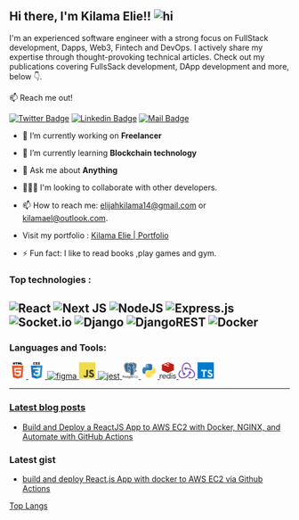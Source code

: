 ## Hi there, I'm Kilama Elie!! <img src="https://user-images.githubusercontent.com/1303154/88677602-1635ba80-d120-11ea-84d8-d263ba5fc3c0.gif" width="28px" alt="hi">

I'm an experienced software engineer with a strong focus on FullStack development, Dapps, Web3, Fintech and DevOps.
I actively share my expertise through thought-provoking technical articles. Check out my publications covering FullsSack development, DApp development and more, below 👇.

:mailbox: Reach me out!

[![Twitter Badge](https://img.shields.io/badge/-@kilamaelie-1ca0f1?style=flat&labelColor=1ca0f1&logo=twitter&logoColor=white&link=https://twitter.com/kilamaelie)](https://twitter.com/kilamaelie) [![Linkedin Badge](https://img.shields.io/badge/-kilamaelie-0e76a8?style=flat&labelColor=0e76a8&logo=linkedin&logoColor=white)](https://www.linkedin.com/in/kilamaelie/)  [![Mail Badge](https://img.shields.io/badge/-elijahkilama-c0392b?style=flat&labelColor=c0392b&logo=gmail&logoColor=white)](mailto:elijahkilama14@gmail.com)

- 🔭 I’m currently working on **Freelancer**

- 🌱 I’m currently learning **Blockchain technology**

- 💬 Ask me about **Anything**

- 👨🏿‍💻 I'm looking to collaborate with other developers.

- 📫 How to reach me: elijahkilama14@gmail.com  or kilamael@outlook.com.
 
-  Visit my portfolio : [Kilama Elie | Portfolio ](https://kilamaelie.com)

- ⚡ Fun fact: I like to read books ,play games and gym.

  
### Top technologies :

![React](https://img.shields.io/badge/react-%2320232a.svg?style=for-the-badge&logo=react&logoColor=%2361DAFB) ![Next JS](https://img.shields.io/badge/Next-black?style=for-the-badge&logo=next.js&logoColor=white) ![NodeJS](https://img.shields.io/badge/node.js-6DA55F?style=for-the-badge&logo=node.js&logoColor=white) ![Express.js](https://img.shields.io/badge/express.js-%23404d59.svg?style=for-the-badge&logo=express&logoColor=%2361DAFB) ![Socket.io](https://img.shields.io/badge/Socket.io-black?style=for-the-badge&logo=socket.io&badgeColor=010101) ![Django](https://img.shields.io/badge/django-%23092E20.svg?style=for-the-badge&logo=django&logoColor=white) ![DjangoREST](https://img.shields.io/badge/DJANGO-REST-ff1709?style=for-the-badge&logo=django&logoColor=white&color=ff1709&labelColor=gray) ![Docker](https://img.shields.io/badge/-Docker-2583eb?style=for-the-badge&labelColor=black&logo=docker)
-----

### Languages and Tools:
<p align="left"> 
 <a href="https://www.w3.org/html/" target="_blank" rel="noreferrer"> <img src="https://raw.githubusercontent.com/devicons/devicon/master/icons/html5/html5-original-wordmark.svg" alt="html5" width="30" height="30"/>
 <a href="https://www.w3schools.com/css/" target="_blank" rel="noreferrer"> <img src="https://raw.githubusercontent.com/devicons/devicon/master/icons/css3/css3-original-wordmark.svg" alt="css3" width="30" height="30"/> 
 <a href="https://www.figma.com/" target="_blank" rel="noreferrer"> <img src="https://www.vectorlogo.zone/logos/figma/figma-icon.svg" alt="figma" width="25" height="25"/> 
 <a href="https://developer.mozilla.org/en-US/docs/Web/JavaScript" target="_blank" rel="noreferrer"> <img src="https://raw.githubusercontent.com/devicons/devicon/master/icons/javascript/javascript-original.svg" alt="javascript" width="30" height="30"/>
 <a href="https://jestjs.io" target="_blank" rel="noreferrer"> <img src="https://www.vectorlogo.zone/logos/jestjsio/jestjsio-icon.svg" alt="jest" width="30" height="30"/> 
 <a href="https://www.postgresql.org" target="_blank" rel="noreferrer"> <img src="https://raw.githubusercontent.com/devicons/devicon/master/icons/postgresql/postgresql-original-wordmark.svg" alt="postgresql" width="30" height="30"/> 
 <a href="https://www.python.org" target="_blank" rel="noreferrer"> <img src="https://raw.githubusercontent.com/devicons/devicon/master/icons/python/python-original.svg" alt="python" width="30" height="30"/> 
 <a href="https://redis.io" target="_blank" rel="noreferrer"> <img src="https://raw.githubusercontent.com/devicons/devicon/master/icons/redis/redis-original-wordmark.svg" alt="redis" width="30" height="30"/> 
  <a href="https://redux.js.org" target="_blank" rel="noreferrer"> <img src="https://raw.githubusercontent.com/devicons/devicon/master/icons/redux/redux-original.svg" alt="redux" width="30" height="30"/> 
 <a href="https://www.typescriptlang.org/" target="_blank" rel="noreferrer"> <img src="https://raw.githubusercontent.com/devicons/devicon/master/icons/typescript/typescript-original.svg" alt="typescript" width="30" height="30"/> 
 </p>

------
### Latest blog posts

- [Build and Deploy a ReactJS App to AWS EC2 with Docker, NGINX, and Automate with GitHub Actions](https://medium.com/@kilamaelie/build-and-deploy-a-reactjs-app-to-aws-ec2-with-docker-nginx-and-automate-with-github-actions-d8c57fb47967)

### Latest gist 

- [build and deploy React.js App with docker to AWS EC2 via Github Actions](https://gist.github.com/kilamaelie/d08bd6493e8b4a430bf5ca2f166ac6ad)
  

[Top Langs](https://github-readme-stats.vercel.app/api/top-langs/?username=kilamaelie&theme=tokyonight)


